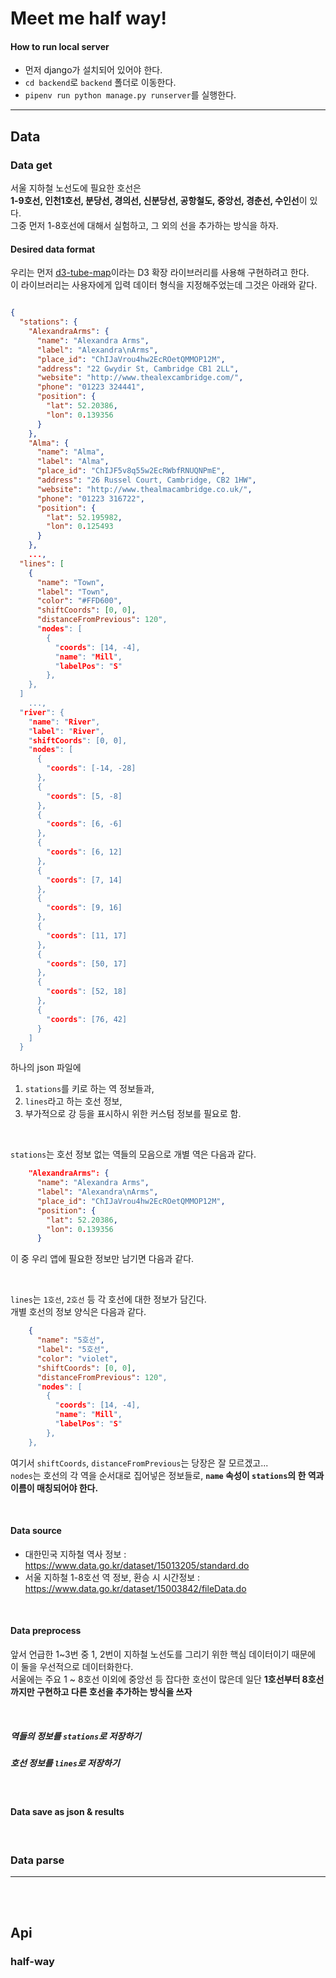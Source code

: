 # Meet me half way!


#### How to run local server

* 먼저 django가 설치되어 있어야 한다.
* `cd backend`로 `backend` 폴더로 이동한다.
* `pipenv run python manage.py runserver`를 실행한다.


<hr>

## Data
### Data get

서울 지하철 노선도에 필요한 호선은  
**1-9호선, 인천1호선, 분당선, 경의선, 신분당선, 공항철도, 중앙선, 경춘선, 수인선**이 있다.  
그중 먼저 1-8호선에 대해서 실험하고, 그 외의 선을 추가하는 방식을 하자.  


#### Desired data format

우리는 먼저 [d3-tube-map](https://bl.ocks.org/johnwalley/9b6d8af7a209b95c5b9dff99073db420)이라는 D3 확장 라이브러리를 사용해 구현하려고 한다.  
이 라이브러리는 사용자에게 입력 데이터 형식을 지정해주었는데 그것은 아래와 같다.


```json

{
  "stations": {
    "AlexandraArms": {
      "name": "Alexandra Arms",
      "label": "Alexandra\nArms",
      "place_id": "ChIJaVrou4hw2EcROetQMMOP12M",
      "address": "22 Gwydir St, Cambridge CB1 2LL",
      "website": "http://www.thealexcambridge.com/",
      "phone": "01223 324441",
      "position": {
        "lat": 52.20386,
        "lon": 0.139356
      }
    },
    "Alma": {
      "name": "Alma",
      "label": "Alma",
      "place_id": "ChIJF5v8q55w2EcRWbfRNUQNPmE",
      "address": "26 Russel Court, Cambridge, CB2 1HW",
      "website": "http://www.thealmacambridge.co.uk/",
      "phone": "01223 316722",
      "position": {
        "lat": 52.195982,
        "lon": 0.125493
      }
    },
    ...,
  "lines": [
    {
      "name": "Town",
      "label": "Town",
      "color": "#FFD600",
      "shiftCoords": [0, 0],
      "distanceFromPrevious": 120",
      "nodes": [
        {
          "coords": [14, -4],
          "name": "Mill",
          "labelPos": "S"
        },
    },
  ]
    ...,
  "river": {
    "name": "River",
    "label": "River",
    "shiftCoords": [0, 0],
    "nodes": [
      {
        "coords": [-14, -28]
      },
      {
        "coords": [5, -8]
      },
      {
        "coords": [6, -6]
      },
      {
        "coords": [6, 12]
      },
      {
        "coords": [7, 14]
      },
      {
        "coords": [9, 16]
      },
      {
        "coords": [11, 17]
      },
      {
        "coords": [50, 17]
      },
      {
        "coords": [52, 18]
      },
      {
        "coords": [76, 42]
      }
    ]
  }
```

하나의 json 파일에  

1. `stations`를 키로 하는 역 정보들과,  
2. `lines`라고 하는 호선 정보,  
3. 부가적으로 강 등을 표시하시 위한 커스텀 정보를 필요로 함.  

<br>

`stations`는 호선 정보 없는 역들의 모음으로 개별 역은 다음과 같다.  

```json
    "AlexandraArms": {
      "name": "Alexandra Arms",
      "label": "Alexandra\nArms",
      "place_id": "ChIJaVrou4hw2EcROetQMMOP12M",
      "position": {
        "lat": 52.20386,
        "lon": 0.139356
      }
```

이 중 우리 앱에 필요한 정보만 남기면 다음과 같다.

<br>


`lines`는 `1호선`, `2호선` 등 각 호선에 대한 정보가 담긴다.  
개별 호선의 정보 양식은 다음과 같다.  

```json
    {
      "name": "5호선",
      "label": "5호선",
      "color": "violet",
      "shiftCoords": [0, 0],
      "distanceFromPrevious": 120",
      "nodes": [
        {
          "coords": [14, -4],
          "name": "Mill",
          "labelPos": "S"
        },
    },
```

여기서 `shiftCoords`, `distanceFromPrevious`는 당장은 잘 모르겠고...  
`nodes`는 호선의 각 역을 순서대로 집어넣은 정보들로, **`name` 속성이 `stations`의 한 역과 이름이 매칭되어야 한다.**  
 

<br>

#### Data source

* 대한민국 지하철 역사 정보 : https://www.data.go.kr/dataset/15013205/standard.do
* 서울 지하철 1-8호선 역 정보, 환승 시 시간정보 : https://www.data.go.kr/dataset/15003842/fileData.do

<br>

#### Data preprocess

앞서 언급한 1~3번 중 1, 2번이 지하철 노선도를 그리기 위한 핵심 데이터이기 때문에 이 둘을 우선적으로 데이터화한다.  
서울에는 주요 1 ~ 8호선 이외에 중앙선 등 잡다한 호선이 많은데 일단 **1호선부터 8호선까지만 구현하고 다른 호선을 추가하는 방식을 쓰자**  

<br>

##### 역들의 정보를 `stations`로 저장하기


##### 호선 정보를 `lines`로 저장하기



<br>

#### Data save as json & results


<br>


### Data parse


<hr>
<br>
<br>

## Api
### half-way
